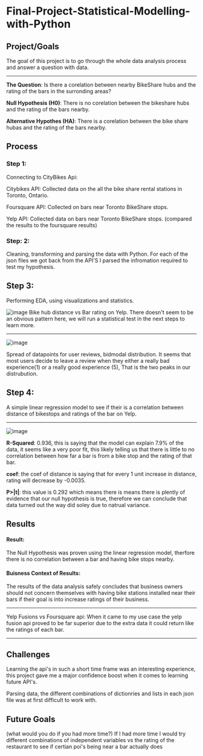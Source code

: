 # Final-Project-Statistical-Modelling-with-Python

## Project/Goals
The goal of this project is to go through the whole data analysis process and answer a question with data.

---

**The Question**: Is there a corelation between nearby BikeShare hubs and the rating of the bars in the surronding areas?

**Null Hypothesis (H0)**: There is no corelation between the bikeshare hubs and the rating of the bars nearby.

**Alternative Hypothes (HA)**: There is a corelation between the bike share hubas and the rating of the bars nearby.

## Process
### Step 1:
Connecting to CityBikes Api:

Citybikes API: Collected data on the all the bike share rental stations in Toronto, Ontario.

Foursquare API: Collected on bars near Toronto BikeShare stops.

Yelp API: Collected data on bars near Toronto BikeShare stops.
(compared the results to the foursquare results)

### Step: 2:
Cleaning, transforming and parsing the data with Python.
For each of the json files we got back from the API'S I parsed the infromation required to test my hypothesis.

## Step 3:
Performing EDA, using visualizations and statistics.


![image](https://github.com/Christopher-DSA/Statistical-Modelling-Project/assets/132075292/0c214198-6f1d-4df3-b6c2-d50f086e026e)
Bike hub distance vs Bar rating on Yelp. There doesn't seem to be an obvious pattern here, we will run a statistical test in the next steps to learn more.

---

![image](https://github.com/Christopher-DSA/Statistical-Modelling-Project/assets/132075292/c774b63d-c846-4f24-865c-ee44a38d4e96)

Spread of datapoints for user reviews, bidmodal distribution. It seems that most users decide to leave a review when they either a really bad experience(1) or a really good experience (5),
That is the two peaks in our distrubution.

## Step 4:
A simple linear regression model to see if their is a correlation between distance of bikestops and ratings of the bar on Yelp.

---
![image](https://github.com/Christopher-DSA/Statistical-Modelling-Project/assets/132075292/83d2bbdd-4555-404d-9ba8-de61ef1b5088)

**R-Squared**: 0.936, this is saying that the model can explain 7.9% of the data, it seems like a very poor fit, this likely telling us that
there is little to no correlation between how far a bar is from a bike stop and the rating of that bar.

**coef**: the coef of distance is saying that for every 1 unit increase in distance, rating will decrease by -0.0035.

**P>|t|**: this value is 0.292 which means there is means there is plently of evidence that our null hypothesis is true, therefore we can conclude that data turned out the way did soley due to natrual variance.

## Results

#### Result:
The Null Hypothesis was proven using the linear regression model, therfore there is no correlation between a bar and having bike stops nearby.

#### Buisness Context of Results:
The results of the data analysis safely concludes that business owners should not concern themselves with having bike stations installed near their bars if their goal is into increase ratings of their business.

---

Yelp Fusions vs Foursquare api:
When it came to my use case the yelp fusion api proved to be far superior due to the extra data it could return like the ratings of each bar.

---
## Challenges 
Learning the api's in such a short time frame was an interesting experience, this project gave me a major confidence boost when it comes to learning future API's.

Parsing data, the different combinations of dictionries and lists in each json file was at first difficult to work with.

## Future Goals
(what would you do if you had more time?)
 If I had more time I would try different combinations of independent variables vs the rating of the restaurant to see if certian poi's being near a bar actually does  
